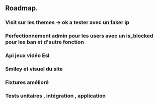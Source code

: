 



 ## Roadmap.




### Visit sur les themes -> ok a tester avec un faker ip
### Perfectionnement admin pour les users avec un is_blocked pour les ban et d'autre fonction
### Api jeux vidéo Esl
### Smiley et visuel du site
### Fixtures amélioré
### Tests unitaires , intégration , application



